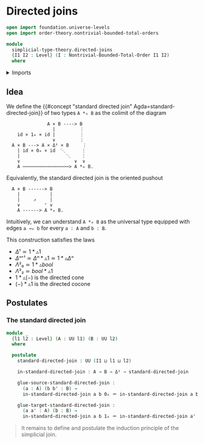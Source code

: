 # Directed joins

```agda
open import foundation.universe-levels
open import order-theory.nontrivial-bounded-total-orders

module
  simplicial-type-theory.directed-joins
  {I1 I2 : Level} (I : Nontrivial-Bounded-Total-Order I1 I2)
  where
```

<details><summary>Imports</summary>

```agda
open import elementary-number-theory.natural-numbers

open import foundation.action-on-identifications-functions
open import foundation.booleans
open import foundation.cartesian-product-types
open import foundation.conjunction
open import foundation.coproduct-types
open import foundation.dependent-pair-types
open import foundation.disjunction
open import foundation.empty-types
open import foundation.equality-dependent-pair-types
open import foundation.equivalences
open import foundation.function-extensionality
open import foundation.function-types
open import foundation.functoriality-dependent-pair-types
open import foundation.homotopies
open import foundation.identity-types
open import foundation.propositions
open import foundation.sets
open import foundation.subtypes
open import foundation.type-arithmetic-dependent-pair-types
open import foundation.unit-type
open import foundation.universe-levels

open import simplicial-type-theory.arrows I
open import simplicial-type-theory.directed-interval I
open import simplicial-type-theory.inequality-directed-interval I

open import synthetic-homotopy-theory.cocones-under-spans
open import synthetic-homotopy-theory.joins-of-types
open import synthetic-homotopy-theory.pushouts
```

</details>

## Idea

We define the {{#concept "standard directed join" Agda=standard-directed-join}}
of two types `A *▵ B` as the colimit of the diagram

```text
               A × B ----> B
                 |         ⋮
    id × 1▵ × id |         ⋮
                 ∨         ⋮
  A × B ---> A × Δ¹ × B     ⋮
    | id × 0▵ × id  ⋱      ⋮
    |                 ⋱    ⋮
    ∨                    ∨  ∨
    A ⋯⋯⋯⋯⋯⋯⋯⋯⋯⋯⋯⋯⋯⋯⋯⋯⋯> A *▵ B.
```

Equivalently, the standard directed join is the oriented pushout

```text
  A × B ------> B
    |           |
    |     ⇗     |
    ∨         ⌜ ∨
    A ------> A *▵ B.
```

Intuitively, we can understand `A *▵ B` as the universal type equipped with
edges `a →▵ b` for every `a : A` and `b : B`.

This construction satisfies the laws

- $Δ¹ ≃ 1 *▵ 1$
- $Δⁿ⁺¹ ≃ Δⁿ *▵ 1 ≃ 1 *▵ Δⁿ$
- $Λ²₀ ≃ 1 *▵ bool$
- $Λ²₂ ≃ bool *▵ 1$
- $1 *▵ (-)$ is the directed cone
- $(-) *▵ 1$ is the directed cocone

## Postulates

### The standard directed join

```agda
module _
  {l1 l2 : Level} (A : UU l1) (B : UU l2)
  where

  postulate
    standard-directed-join : UU (I1 ⊔ l1 ⊔ l2)

    in-standard-directed-join : A → B → Δ¹ → standard-directed-join

    glue-source-standard-directed-join :
      (a : A) (b b' : B) →
      in-standard-directed-join a b 0▵ ＝ in-standard-directed-join a b' 0▵

    glue-target-standard-directed-join :
      (a a' : A) (b : B) →
      in-standard-directed-join a b 1▵ ＝ in-standard-directed-join a' b 1▵
```

> It remains to define and postulate the induction principle of the simplicial
> join.
